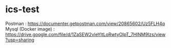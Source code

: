 # ics-test

Postman : https://documenter.getpostman.com/view/20865602/Uz5FLH4q
Mysql (Docker image) : https://drive.google.com/file/d/1ZaSEW2vleYltLoRwtyOlpT_7HlNM9Izs/view?usp=sharing